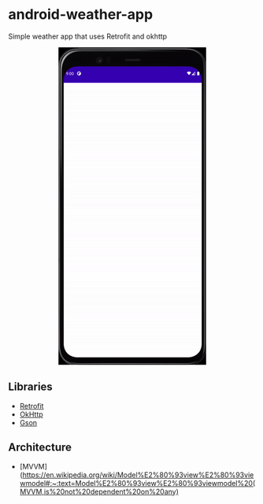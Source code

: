 # android-weather-app
Simple weather app that uses Retrofit and okhttp

<p align="center">
  <img width="300" height="645" src="https://github.com/RamziJabali/android-weather-app/blob/main/ScreenCapture/android3DLoading.gif">
</p>

## Libraries
- [Retrofit](https://square.github.io/retrofit/)
- [OkHttp](https://square.github.io/okhttp/)
- [Gson](https://github.com/google/gson)

## Architecture 
- [MVVM](https://en.wikipedia.org/wiki/Model%E2%80%93view%E2%80%93viewmodel#:~:text=Model%E2%80%93view%E2%80%93viewmodel%20(MVVM,is%20not%20dependent%20on%20any)
